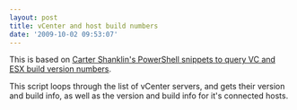```yaml
---
layout: post
title: vCenter and host build numbers
date: '2009-10-02 09:53:07'
---
```



This is based on [Carter Shanklin's PowerShell snippets to query VC and ESX build version numbers](http://communities.vmware.com/message/1013433#1013433).

This script loops through the list of vCenter servers, and gets their version and build info, as well as the version and build info for it's connected hosts.

<script src="https://gist.github.com/BenNeise/7216184.js"></script>


